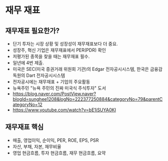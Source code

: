 # 재무 재표

## 재무재표 필요한가?

- 단기 투자는 시장 상황 및 성장성이 재무재표보다 더 중요.
- 성장주, 혁신 기업은 재무재표에서 PER(PDR) 확인
- 저평가된 종목을 찾을 때는 재무재표 필수.
- 일년에 4번 제출.
- 미국은 SEC(미국 증권거래 위원회 기관)의 Edgar 전자공시시스템, 한국은 금융감독원의 Dart 전자공시시스템
- 전자공시에는 재무재표 + 기업의 주요활동
- 뉴욕주민 "뉴욕 주민의 진짜 미국식 주식투자" 도서 
- https://blog.naver.com/PostView.naver?blogId=sunghee1208&logNo=222377250884&categoryNo=79&parentCategoryNo=12
- https://www.youtube.com/watch?v=bE1iSUYA0KI



## 재무재표 핵심
- 매출, 영업이익, 순이익, PER, ROE, EPS, PSR
- 자산, 부채, 자본, 재무비율
- 영업 현금흐름, 투자 현금흐름, 재무 현금흐름, 요약
